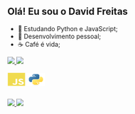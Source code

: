 ## Olá! Eu sou o David Freitas

- 📓 Estudando Python e JavaScript;
- 🌱 Desenvolvimento pessoal;
- ☕ Café é vida;

 <div>
    <a href="https://github.com/davidfreiita">
    <img height="180em" src="https://github-readme-stats.vercel.app/api?username=davidfreiita&show_icons=true&theme=dark&include_all_commits=true&count_private=true"/>
    <img height="180em" src="https://github-readme-stats.vercel.app/api/top-langs/?username=davidfreiita&layout=compact&langs_count=16&theme=dark"/>
    </a>
</div>

<div style="display: inline_block"><br>
    <img align="center" alt="Rafa-Js" height="30" width="40" src="https://raw.githubusercontent.com/devicons/devicon/master/icons/javascript/javascript-plain.svg">
    <img align="center" alt="Rafa-Python" height="30" width="40" src="https://raw.githubusercontent.com/devicons/devicon/master/icons/python/python-original.svg">
</div>

##

<div>
  <div>
    </a>
    <a href="https://instagram.com/daviddllz" target="_blank">
        <img src="https://img.shields.io/badge/-Instagram-X2E4405F?style=for-the-badge&logo=instagram&logoColor=white"
    <a href="https://www.linkedin.com/in/david-freitas-88b5a1348" target="_blank">
        <img src="https://img.shields.io/badge/-LinkedIn-%230077B5?style=for-the-badge&logo=linkedin&logoColor=white">
    </a>
</div>

  
</div>
